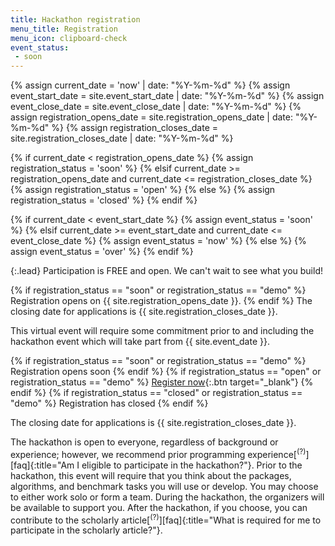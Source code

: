 ```yaml
---
title: Hackathon registration
menu_title: Registration
menu_icon: clipboard-check
event_status:
 - soon
---
```

{% assign current_date = 'now' | date: "%Y-%m-%d" %}
{% assign event_start_date = site.event_start_date | date: "%Y-%m-%d" %}
{% assign event_close_date = site.event_close_date | date: "%Y-%m-%d" %}
{% assign registration_opens_date = site.registration_opens_date | date: "%Y-%m-%d" %}
{% assign registration_closes_date = site.registration_closes_date | date: "%Y-%m-%d" %}

{% if current_date < registration_opens_date %}
    {% assign registration_status = 'soon' %}
{% elsif current_date >= registration_opens_date and current_date <= registration_closes_date %}
    {% assign registration_status = 'open' %}
{% else %}
    {% assign registration_status = 'closed' %}
{% endif %}

{% if current_date < event_start_date %}
    {% assign event_status = 'soon' %}
{% elsif current_date >= event_start_date and current_date <= event_close_date %}
    {% assign event_status = 'now' %}
{% else %}
    {% assign event_status = 'over' %}
{% endif %}


{:.lead}
Participation is FREE and open. We can't wait to see what you build!

{% if registration_status == "soon" or registration_status == "demo" %}
Registration opens on {{ site.registration_opens_date }}.
{% endif %}
The closing date for applications is {{ site.registration_closes_date }}.

<div class="aside" markdown="1">
This virtual event will require some commitment prior to and including the
hackathon event which will take part from {{ site.event_date }}.

{% if registration_status == "soon" or registration_status == "demo" %}
  <a class="btn disabled">Registration opens soon</a>
{% endif %}
{% if registration_status == "open" or registration_status == "demo" %}
  [Register now](https://www.eventbrite.ca/e/bo-hackathon-for-chemistry-and-materials-tickets-837748407037){:.btn target="_blank"}
{% endif %}
{% if registration_status == "closed" or registration_status == "demo" %}
  <a class="btn disabled">Registration has closed</a>
{% endif %}

The closing date for applications is {{ site.registration_closes_date }}.
</div>

The hackathon is open to everyone, regardless of background or experience; however, we recommend prior programming experience[<sup>(?)</sup>][faq]{:title="Am I eligible to participate in the hackathon?"}. Prior to the hackathon, this event will require that you think about the packages, algorithms, and benchmark tasks you will use or develop. You may choose to either work solo or form a team. During the hackathon, the organizers will be available to support you. After the hackathon, if you choose, you can contribute to the scholarly article[<sup>(?)</sup>][faq]{:title="What is required for me to participate in the scholarly article?"}.

